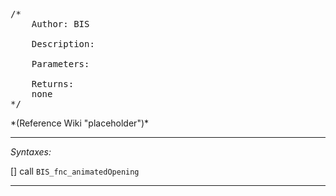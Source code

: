 <pre>/*
	Author: BIS

	Description:

 	Parameters:

	Returns:
	none
*/</pre>*(Reference Wiki "placeholder")*<!-- Remove this after fill-in -->


---
*Syntaxes:*

[] call `BIS_fnc_animatedOpening`

---
